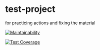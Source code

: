 # test-project
 for practicing actions and fixing the material

[![Maintainability](https://api.codeclimate.com/v1/badges/73761b957ca5f5d5f2db/maintainability)](https://codeclimate.com/github/MaratLatypov/test-project/maintainability)

[![Test Coverage](https://api.codeclimate.com/v1/badges/73761b957ca5f5d5f2db/test_coverage)](https://codeclimate.com/github/MaratLatypov/test-project/test_coverage)
